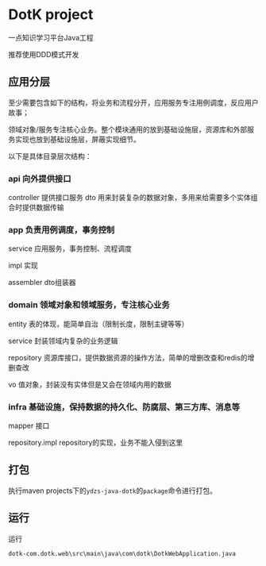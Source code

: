 # DotK project
一点知识学习平台Java工程

推荐使用DDD模式开发

## 应用分层
至少需要包含如下的结构，将业务和流程分开，应用服务专注用例调度，反应用户故事；

领域对象/服务专注核心业务。整个模块通用的放到基础设施层，资源库和外部服务实现也放到基础设施层，屏蔽实现细节。

以下是具体目录层次结构：

### api 向外提供接口
controller 提供接口服务
dto 用来封装复杂的数据对象，多用来给需要多个实体组合时提供数据传输

### app 负责用例调度，事务控制
service 应用服务，事务控制、流程调度

impl 实现

assembler dto组装器

### domain 领域对象和领域服务，专注核心业务
entity 表的体现，能简单自治（限制长度，限制主键等等）

service 封装领域内复杂的业务逻辑

repository 资源库接口，提供数据资源的操作方法，简单的增删改查和redis的增删查改

vo 值对象，封装没有实体但是又会在领域内用的数据

### infra 基础设施，保持数据的持久化、防腐层、第三方库、消息等
mapper 接口

repository.impl repository的实现，业务不能入侵到这里

## 打包
执行maven projects下的`ydzs-java-dotk`的`package`命令进行打包。

## 运行
运行
```
dotk-com.dotk.web\src\main\java\com\dotk\DotkWebApplication.java
```
